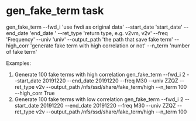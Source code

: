# gen_fake_term task

gen_fake_term
--fwd_i 'use fwdi as original data' 
--start_date 'start_date' 
--end_date 'end_date '
--ret_type 'return type, e.g. v2vm, v2v'
--freq 'Frequency' 
--univ 'univ' 
--output_path 'the path that save fake term' 
--high_corr 'generate fake term with high correlation or not'
--n_term 'number of fake term'

Examples:
1. Generate 100 fake terms with high correlation
gen_fake_term --fwd_i 2 --start_date 20191220 --end_date 20191220 --freq M30 --univ ZZQZ --ret_type v2v --output_path /nfs/ssd/share/fake_term/high --n_term 100 --high_corr True
2. Generate 100 fake terms with low correlation
gen_fake_term --fwd_i 2 --start_date 20191220 --end_date 20191220 --freq M30 --univ ZZQZ --ret_type v2v --output_path /nfs/ssd/share/fake_term/high --n_term 100